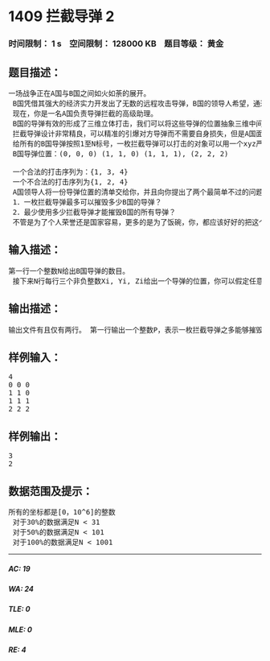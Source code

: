 # 1409 拦截导弹 2   
### 时间限制： 1 s&nbsp;&nbsp;&nbsp;&nbsp;空间限制： 128000 KB&nbsp;&nbsp;&nbsp;&nbsp;题目等级： 黄金  
## 题目描述：  

<pre>
一场战争正在A国与B国之间如火如荼的展开。  
 B国凭借其强大的经济实力开发出了无数的远程攻击导弹，B国的领导人希望，通过这些导弹直接毁灭A国的指挥部，从而取得战斗的胜利！当然，A国人民不会允许这样的事情发生，所以这个世界上还存在拦截导弹。  
 现在，你是一名A国负责导弹拦截的高级助理。  
 B国的导弹有效的形成了三维立体打击，我们可以将这些导弹的位置抽象三维中间的点（大小忽略），为了简单起见，我们只考虑一个瞬时的状态，即他们静止的状态。  
 拦截导弹设计非常精良，可以精准的引爆对方导弹而不需要自身损失，但是A国面临的一个技术难题是，这些导弹只懂得直线上升。精确的说，这里的直线上升指xyz三维坐标单调上升。  
 给所有的B国导弹按照1至N标号，一枚拦截导弹可以打击的对象可以用一个xyz严格单调上升的序列来表示，例如：  
 B国导弹位置：(0, 0, 0) (1, 1, 0) (1, 1, 1), (2, 2, 2)  
  
 一个合法的打击序列为：{1, 3, 4}  
 一个不合法的打击序列为{1, 2, 4}  
 A国领导人将一份导弹位置的清单交给你，并且向你提出了两个最简单不过的问题（假装它最简单吧）：  
 1．一枚拦截导弹最多可以摧毁多少B国的导弹？  
 2．最少使用多少拦截导弹才能摧毁B国的所有导弹？  
 不管是为了个人荣誉还是国家容易，更多的是为了饭碗，你，都应该好好的把这个问题解决掉！
</pre>
  
  
## 输入描述：  

<pre>
第一行一个整数N给出B国导弹的数目。  
 接下来N行每行三个非负整数Xi, Yi, Zi给出一个导弹的位置，你可以假定任意两个导弹不会出现在同一位置。
</pre>
  
  
## 输出描述：  

<pre>
输出文件有且仅有两行。 第一行输出一个整数P，表示一枚拦截导弹之多能够摧毁的导弹数。 第二行输出一个整数Q，表示至少需要的拦截导弹数目。
</pre>
  
  
## 样例输入：  

<pre>
4   
0 0 0   
1 1 0  
1 1 1  
2 2 2
</pre>
  
  
## 样例输出：  

<pre>
3  
2
</pre>
  
  
## 数据范围及提示：  

<pre>
所有的坐标都是[0，10^6]的整数  
 对于30%的数据满足N < 31  
 对于50%的数据满足N < 101  
 对于100%的数据满足N < 1001
</pre>
  
  
***  

##### AC: 19  
##### WA: 24  
##### TLE: 0  
##### MLE: 0  
##### RE: 4  
